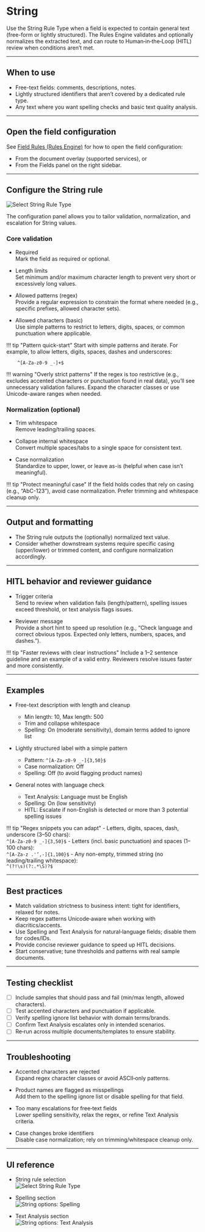 # String

Use the String Rule Type when a field is expected to contain general text (free-form or lightly structured). The Rules Engine validates and optionally normalizes the extracted text, and can route to Human‑in‑the‑Loop (HITL) review when conditions aren’t met.

---

## When to use

- Free-text fields: comments, descriptions, notes.
- Lightly structured identifiers that aren’t covered by a dedicated rule type.
- Any text where you want spelling checks and basic text quality analysis.

---

## Open the field configuration

See [Field Rules (Rules Engine)](index.md) for how to open the field configuration:

- From the document overlay (supported services), or
- From the Fields panel on the right sidebar.

---

## Configure the String rule

![Select String Rule Type](../../assets/img-2025-08-28-09-55-31.png)

The configuration panel allows you to tailor validation, normalization, and escalation for String values.

### Core validation

- Required  
  Mark the field as required or optional.

- Length limits  
  Set minimum and/or maximum character length to prevent very short or excessively long values.

- Allowed patterns (regex)  
  Provide a regular expression to constrain the format where needed (e.g., specific prefixes, allowed character sets).

- Allowed characters (basic)  
  Use simple patterns to restrict to letters, digits, spaces, or common punctuation where applicable.

!!! tip "Pattern quick-start"
    Start with simple patterns and iterate. For example, to allow letters, digits, spaces, dashes and underscores:
    
        ^[A-Za-z0-9 _-]+$

!!! warning "Overly strict patterns"
    If the regex is too restrictive (e.g., excludes accented characters or punctuation found in real data), you’ll see unnecessary validation failures. Expand the character classes or use Unicode-aware ranges when needed.

### Normalization (optional)

- Trim whitespace  
  Remove leading/trailing spaces.

- Collapse internal whitespace  
  Convert multiple spaces/tabs to a single space for consistent text.

- Case normalization  
  Standardize to upper, lower, or leave as-is (helpful when case isn’t meaningful).

!!! tip "Protect meaningful case"
    If the field holds codes that rely on casing (e.g., “AbC-123”), avoid case normalization. Prefer trimming and whitespace cleanup only.

---

## Output and formatting

- The String rule outputs the (optionally) normalized text value.
- Consider whether downstream systems require specific casing (upper/lower) or trimmed content, and configure normalization accordingly.

---

## HITL behavior and reviewer guidance

- Trigger criteria  
  Send to review when validation fails (length/pattern), spelling issues exceed threshold, or text analysis flags issues.

- Reviewer message  
  Provide a short hint to speed up resolution (e.g., “Check language and correct obvious typos. Expected only letters, numbers, spaces, and dashes.”).

!!! tip "Faster reviews with clear instructions"
    Include a 1–2 sentence guideline and an example of a valid entry. Reviewers resolve issues faster and more consistently.

---

## Examples

- Free-text description with length and cleanup  
    - Min length: 10, Max length: 500  
    - Trim and collapse whitespace  
    - Spelling: On (moderate sensitivity), domain terms added to ignore list

- Lightly structured label with a simple pattern  
    - Pattern: `^[A-Za-z0-9 _-]{3,50}$`  
    - Case normalization: Off  
    - Spelling: Off (to avoid flagging product names)

- General notes with language check  
    - Text Analysis: Language must be English  
    - Spelling: On (low sensitivity)  
    - HITL: Escalate if non-English is detected or more than 3 potential spelling issues

!!! tip "Regex snippets you can adapt"
    - Letters, digits, spaces, dash, underscore (3–50 chars):  
      `^[A-Za-z0-9 _-]{3,50}$`
    - Letters (incl. basic punctuation) and spaces (1–100 chars):  
      `^[A-Za-z .'’,-]{1,100}$`
    - Any non-empty, trimmed string (no leading/trailing whitespace):  
      `^(?!\s)(?:.*\S)?$`

---

## Best practices

- Match validation strictness to business intent: tight for identifiers, relaxed for notes.
- Keep regex patterns Unicode‑aware when working with diacritics/accents.
- Use Spelling and Text Analysis for natural‑language fields; disable them for codes/IDs.
- Provide concise reviewer guidance to speed up HITL decisions.
- Start conservative; tune thresholds and patterns with real sample documents.

---

## Testing checklist

- [ ] Include samples that should pass and fail (min/max length, allowed characters).
- [ ] Test accented characters and punctuation if applicable.
- [ ] Verify spelling ignore list behavior with domain terms/brands.
- [ ] Confirm Text Analysis escalates only in intended scenarios.
- [ ] Re‑run across multiple documents/templates to ensure stability.

---

## Troubleshooting

- Accented characters are rejected  
  Expand regex character classes or avoid ASCII‑only patterns.

- Product names are flagged as misspellings  
  Add them to the spelling ignore list or disable spelling for that field.

- Too many escalations for free‑text fields  
  Lower spelling sensitivity, relax the regex, or refine Text Analysis criteria.

- Case changes broke identifiers  
  Disable case normalization; rely on trimming/whitespace cleanup only.

---

## UI reference

- String rule selection  
  ![Select String Rule Type](../../assets/img-2025-08-28-09-55-31.png)

- Spelling section  
  ![String options: Spelling](../../assets/img-2025-08-28-10-33-24.png)

- Text Analysis section  
  ![String options: Text Analysis](../../assets/img-2025-08-28-10-33-59.png)